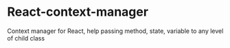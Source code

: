 # React-context-manager
Context manager for React, help passing method, state, variable to any level of child class
